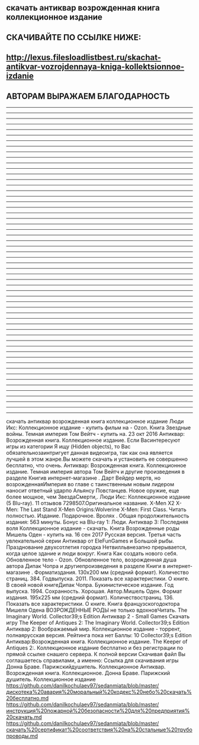 скачать антиквар возрожденная книга коллекционное издание
--------------------------------------------------
СКАЧИВАЙТЕ ПО ССЫЛКЕ НИЖЕ:
--------------------------------------------------
http://lexus.filesloadlistbest.ru/skachat-antikvar-vozrojdennaya-kniga-kollektsionnoe-izdanie
--------------------------------------------------
АВТОРАМ ВЫРАЖАЕМ БЛАГОДАРНОСТЬ
--------------------------------------------------
--------------------------------------------------
--------------------------------------------------
--------------------------------------------------
--------------------------------------------------
--------------------------------------------------
--------------------------------------------------
--------------------------------------------------
--------------------------------------------------
--------------------------------------------------
--------------------------------------------------
--------------------------------------------------
--------------------------------------------------
--------------------------------------------------
--------------------------------------------------
--------------------------------------------------
--------------------------------------------------
--------------------------------------------------
--------------------------------------------------
--------------------------------------------------
--------------------------------------------------
--------------------------------------------------
--------------------------------------------------
--------------------------------------------------
--------------------------------------------------
--------------------------------------------------
--------------------------------------------------
--------------------------------------------------
--------------------------------------------------
--------------------------------------------------
--------------------------------------------------
--------------------------------------------------
--------------------------------------------------
--------------------------------------------------
--------------------------------------------------
--------------------------------------------------
--------------------------------------------------
--------------------------------------------------
--------------------------------------------------
--------------------------------------------------
--------------------------------------------------
--------------------------------------------------
--------------------------------------------------
--------------------------------------------------
--------------------------------------------------
--------------------------------------------------
--------------------------------------------------
--------------------------------------------------
--------------------------------------------------
--------------------------------------------------
--------------------------------------------------
--------------------------------------------------
--------------------------------------------------
--------------------------------------------------
--------------------------------------------------
--------------------------------------------------
--------------------------------------------------
скачать антиквар возрожденная книга коллекционное издание Люди Икс: Коллекционное издание - купить фильм на  - Ozon. Книга Звездные войны. Темная империя Том Вейтч - купить на. 23 окт 2016  Антиквар: Возрожденная книга. Коллекционное издание. Если Васинтересуют игры из категории Я ищу (Hidden objects), то Вас обязательнозаинтригует данная видеоигра, так как она является лучшей в этом жанре.Вы можете скачать и установить ее совершенно бесплатно, что очень. Антиквар: Возрожденная книга. Коллекционное издание. Темная империя автора Том Вейтч и другие произведения в разделе Книгив интернет-магазине .  Дарт Вейдер мертв, но возрожденнаяИмперия во главе с таинственным новым лидером наносит ответный ударпо Альянсу Повстанцев. Новое оружие, еще более мощное, чем ЗвездаСмерти,. Люди Икс: Коллекционное издание (5 Blu-ray). 11 отзывов  7298507.Оригинальное название. X-Men  X2  X-Men: The Last Stand  X-Men Origins:Wolverine  X-Men: First Class. Читать полностью. Издание. Подарочное. Вролях . Общая продолжительность издания: 563 минуты. Бонус на Blu-ray 1: Люди. Антиквар 3: Последняя воля Коллекционное издание - скачать. Книга Возрожденные роды Мишель Оден - купить на. 16 сен 2017  Русская версия. Третья часть увлекательной серии Антиквар от EleFunGames и Большой рыбы. Празднование двухсотлетия городка Нетвилльвнезапно прерывается, когда целое здание и люди вокруг. Книга Как создать нового себя. Обновленное тело  - Ozon. Обновленное тело, возрожденная душа автора Дипак Чопра и другиепроизведения в разделе Книги в интернет-магазине .  Форматиздания. 130х200 мм (средний формат). Количество страниц. 384. Годвыпуска. 2011. Показать все характеристики. О книге. В своей новой книгеДипак Чопра. Букинистическое издание. Год выпуска. 1994. Сохранность. Хорошая. Автор.Мишель Оден. Формат издания. 195x225 мм (средний формат). Количествостраниц. 136. Показать все характеристики. О книге. Книга французскогодоктора Мишеля Одена ВОЗРОЖДЕННЫЕ РОДЫ не только вдохновЧитать. The Imaginary World. Collector39;s Edition  Антиквар 2 - Small Games
Скачать игру The Keeper of Antiques 2: The Imaginary World. Collector39;s Edition Антиквар 2: Воображаемый мир. Коллекционное издание - торрент, полнаярусская версия. Рейтинга пока нет  Баллы: 10  Collector39;s Edition  Антиквар:Возрожденная книга. Коллекционное издание. The Keeper of Antiques 2:. Коллекционное издание бесплатно и без регистрации по прямой ссылке снашего сервера. К полной версии  Скачивая файл Вы соглашаетесь справилами, а именно: Ссылка для скачивания игры Донна Браве. Парижскийдушитель. Коллекционное  Антиквар. Возрожденная книга. Коллекционное. Донна Браве. Парижский душитель. Коллекционное издание
https://github.com/danilkochulaev97/sedanmiata/blob/master/дискотека%20авария%20моральный%20кодекс%20небо%20скачать%20бесплатно.md
https://github.com/danilkochulaev97/sedanmiata/blob/master/инструкция%20пожарной%20безопасности%20для%20предприятия%20скачать.md
https://github.com/danilkochulaev97/sedanmiata/blob/master/скачать%20сертификат%20соответствия%20на%20стальные%20трубопроводы.md